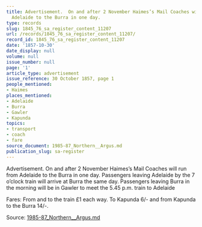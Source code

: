 ```yaml
---
title: Advertisement.  On and after 2 November Haimes’s Mail Coaches will run from
  Adelaide to the Burra in one day.
type: records
slug: 1845_76_sa_register_content_11207
url: /records/1845_76_sa_register_content_11207/
record_id: 1845_76_sa_register_content_11207
date: '1857-10-30'
date_display: null
volume: null
issue_number: null
page: '1'
article_type: advertisement
issue_reference: 30 October 1857, page 1
people_mentioned:
- Haimes
places_mentioned:
- Adelaide
- Burra
- Gawler
- Kapunda
topics:
- transport
- coach
- fare
source_document: 1985-87_Northern__Argus.md
publication_slug: sa-register
---
```


Advertisement.  On and after 2 November Haimes’s Mail Coaches will run from Adelaide to the Burra in one day.  Passengers leaving Adelaide by the 7 o’clock train will arrive at Burra the same day.  Passengers leaving Burra in the morning will be in Gawler to meet the 5.45 p.m. train to Adelaide

Fares: From and to the train £1 each way.  To Kapunda 6/- and from Kapunda to the Burra 14/-.

Source: [1985-87_Northern__Argus.md](/downloads/markdown/1985-87_Northern__Argus.md)
